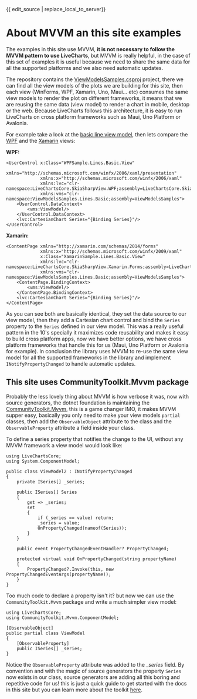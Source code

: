 <div id="edit-this-article-source">
    {{ edit_source | replace_local_to_server}}
</div>

# About MVVM an this site examples

The examples in this site use MVVM, **it is not necessary to follow the MVVM pattern to use LiveCharts**, but MVVM is really helpful, in the case
of this set of examples it is useful because we need to share the same data for all the supported platforms and we also need automatic updates. 

The repository contains the [ViewModelsSamples.csproj](https://github.com/beto-rodriguez/LiveCharts2/tree/master/samples/ViewModelsSamples)
project, there we can find all the view models of the plots we are building for this site, then each view (WinForms, WPF, Xamarin, Uno, Maui... etc) consumes the 
same view models to render the plot on different frameworks, it means that we are reusing the same data (view model) to render a chart in mobile, desktop or the web.
Because LiveCharts follows this architecture, it is easy to run LiveCharts on cross platform frameworks such as Maui, Uno Platform or Avalonia.

For example take a look at the [basic line view model](https://github.com/beto-rodriguez/LiveCharts2/blob/master/samples/ViewModelsSamples/Lines/Basic/ViewModel.cs),
then lets compare the [WPF](https://github.com/beto-rodriguez/LiveCharts2/blob/master/samples/WPFSample/Lines/Basic/View.xaml) and the 
[Xamarin](https://github.com/beto-rodriguez/LiveCharts2/blob/master/samples/XamarinSample/XamarinSample/XamarinSample/Lines/Basic/View.xaml) views:

**WPF:**

<pre><code>&lt;UserControl x:Class="WPFSample.Lines.Basic.View"
             xmlns="http://schemas.microsoft.com/winfx/2006/xaml/presentation"
             xmlns:x="http://schemas.microsoft.com/winfx/2006/xaml" 
             xmlns:lvc="clr-namespace:LiveChartsCore.SkiaSharpView.WPF;assembly=LiveChartsCore.SkiaSharpView.WPF"
             xmlns:vms="clr-namespace:ViewModelsSamples.Lines.Basic;assembly=ViewModelsSamples">
    &lt;UserControl.DataContext>
        &lt;vms:ViewModel/>
    &lt;/UserControl.DataContext>
    &lt;lvc:CartesianChart Series="{Binding Series}"/>
&lt;/UserControl></code></pre>

**Xamarin:**

<pre><code>&lt;ContentPage xmlns="http://xamarin.com/schemas/2014/forms"
             xmlns:x="http://schemas.microsoft.com/winfx/2009/xaml"
             x:Class="XamarinSample.Lines.Basic.View"
             xmlns:lvc="clr-namespace:LiveChartsCore.SkiaSharpView.Xamarin.Forms;assembly=LiveChartsCore.SkiaSharpView.XamarinForms"
             xmlns:vms="clr-namespace:ViewModelsSamples.Lines.Basic;assembly=ViewModelsSamples">
    &lt;ContentPage.BindingContext>
        &lt;vms:ViewModel/>
    &lt;/ContentPage.BindingContext>
    &lt;lvc:CartesianChart Series="{Binding Series}"/>
&lt;/ContentPage></code></pre>

As you can see both are basically identical, they set the data source to our view model, then they add a Cartesian chart control and bind the `Series` 
property to the `Series` defined in our view model. This was a really useful pattern in the 10's specially it maximizes code reusability and makes
it easy to build cross platform apps, now we have better options, we have cross platform frameworks that handle this for us 
(Maui, Uno Platform or Avalonia for example). In conclusion the library uses MVVM to re-use the same view model for all the supported 
frameworks in the library and implement `INotifyPropertyChanged` to handle automatic updates.

## This site uses CommunityToolkit.Mvvm package

Probably the less lovely thing about MVVM is how verbose it was, now with source generators, the dotnet foundation is maintaining the 
[CommunityToolkit.Mvvm](https://www.nuget.org/packages/CommunityToolkit.Mvvm/), this is a game changer IMO, it makes MVVM supper easy,
basically you only need to make your view models `partial` classes, then add the `ObservableObject` attribute to the class and 
the `ObservableProperty` attribute a field inside your class.

To define a series property that notifies the change to the UI, without any MVVM framework a view model would look like:

<pre><code>using LiveChartsCore;
using System.ComponentModel;

public class ViewModel2 : INotifyPropertyChanged
{
    private ISeries[] _series;

    public ISeries[] Series
    {
        get => _series;
        set
        {
            if (_series == value) return;
            _series = value;
            OnPropertyChanged(nameof(Series));
        }
    }

    public event PropertyChangedEventHandler? PropertyChanged;

    protected virtual void OnPropertyChanged(string propertyName)
    {
        PropertyChanged?.Invoke(this, new PropertyChangedEventArgs(propertyName));
    }
}</code></pre>

Too much code to declare a property isn't it? but now we can use the `CommunityToolkit.Mvvm` package and write a much simpler 
view model:

<pre><code>using LiveChartsCore;
using CommunityToolkit.Mvvm.ComponentModel;

[ObservableObject]
public partial class ViewModel
{
    [ObservableProperty]
    public ISeries[] _series;
}</code></pre>

Notice the `ObservableProperty` attribute was added to the *_series*  field. By convention and with the magic of source generators the property
`Series` now exists in our class, source generators are adding all this boring and repetitive code for us! this is just a quick guide
to get started with the docs in this site but you can learn more about the toolkit [here](https://www.youtube.com/watch?v=aCxl0z04BN8).
